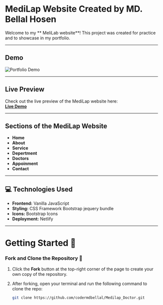 # MediLap Website Created by MD. Bellal Hosen

Welcome to my ** MeliLab website**! This project was created for practice and to showcase in my portfolio.

---

## Demo

![Portfolio Demo](https://i.postimg.cc/SKSbFVgS/Index-Medilab-Bootstrap-Template-01-15-2025-12-15-AM.png)

---

## Live Preview

Check out the live preview of the MediLap website here:  
[**Live Demo**](#)

---

## Sections of the MediLap Website
- **Home**
- **About**
- **Service**
- **Depertment**
- **Doctors**
- **Appoinment**
- **Contact**

---

## 💻 Technologies Used
- **Frontend:** Vanilla JavaScript
- **Styling:** CSS Framework Bootstrap jequery bundle
- **Icons:** Bootstrap Icons
- **Deployment:** Netlify

---

# Getting Started 🎯

### Fork and Clone the Repository 🚀
1. Click the **Fork** button at the top-right corner of the page to create your own copy of the repository.
2. After forking, open your terminal and run the following command to clone the repo:

   ```bash
   git clone https://github.com/codermdbellal/Medilap_Doctor.git
